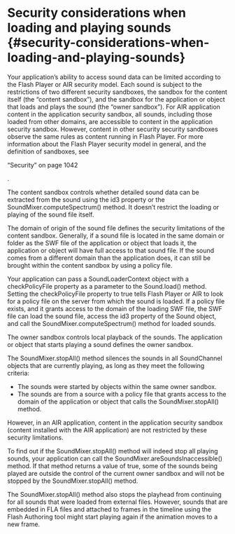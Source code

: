 # Security considerations when loading and playing sounds {#security-considerations-when-loading-and-playing-sounds}

Your application’s ability to access sound data can be limited according to the Flash Player or AIR security model. Each sound is subject to the restrictions of two different security sandboxes, the sandbox for the content itself (the “content sandbox”), and the sandbox for the application or object that loads and plays the sound (the “owner sandbox”). For AIR application content in the application security sandbox, all sounds, including those loaded from other domains, are accessible to content in the application security sandbox. However, content in other security security sandboxes observe the same rules as content running in Flash Player. For more information about the Flash Player security model in general, and the definition of sandboxes, see

“Security” on page 1042

.

The content sandbox controls whether detailed sound data can be extracted from the sound using the id3 property or the SoundMixer.computeSpectrum() method. It doesn’t restrict the loading or playing of the sound file itself.

The domain of origin of the sound file defines the security limitations of the content sandbox. Generally, if a sound file is located in the same domain or folder as the SWF file of the application or object that loads it, the application or object will have full access to that sound file. If the sound comes from a different domain than the application does, it can still be brought within the content sandbox by using a policy file.

Your application can pass a SoundLoaderContext object with a checkPolicyFile property as a parameter to the Sound.load() method. Setting the checkPolicyFile property to true tells Flash Player or AIR to look for a policy file on the server from which the sound is loaded. If a policy file exists, and it grants access to the domain of the loading SWF file, the SWF file can load the sound file, access the id3 property of the Sound object, and call the SoundMixer.computeSpectrum() method for loaded sounds.

The owner sandbox controls local playback of the sounds. The application or object that starts playing a sound defines the owner sandbox.

The SoundMixer.stopAll() method silences the sounds in all SoundChannel objects that are currently playing, as long as they meet the following criteria:

*   The sounds were started by objects within the same owner sandbox.
*   The sounds are from a source with a policy file that grants access to the domain of the application or object that calls the SoundMixer.stopAll() method.

However, in an AIR application, content in the application security sandbox (content installed with the AIR application) are not restricted by these security limitations.

To find out if the SoundMixer.stopAll() method will indeed stop all playing sounds, your application can call the SoundMixer.areSoundsInaccessible() method. If that method returns a value of true, some of the sounds being played are outside the control of the current owner sandbox and will not be stopped by the SoundMixer.stopAll() method.

The SoundMixer.stopAll() method also stops the playhead from continuing for all sounds that were loaded from external files. However, sounds that are embedded in FLA files and attached to frames in the timeline using the Flash Authoring tool might start playing again if the animation moves to a new frame.